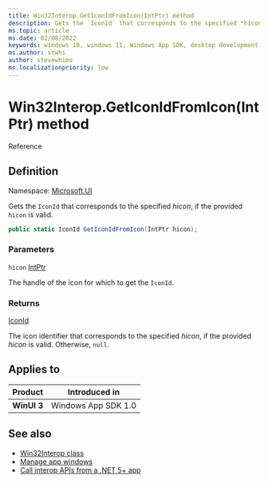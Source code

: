 ```yaml
---
title: Win32Interop.GetIconIdFromIcon(IntPtr) method
description: Gets the `IconId` that corresponds to the specified *hicon*, if the provided `hicon` is valid.
ms.topic: article
ms.date: 02/08/2022
keywords: windows 10, windows 11, Windows App SDK, desktop development, winui, Windows UI Library, app sdk, C#, interop, Win32Interop.GetDisplayIdFromMonitor, GetDisplayIdFromMonitor
ms.author: stwhi
author: stevewhims
ms.localizationpriority: low
---
```


# Win32Interop.GetIconIdFromIcon(IntPtr) method

Reference

## Definition

Namespace: [Microsoft.UI](microsoft.ui.md)

Gets the `IconId` that corresponds to the specified *hicon*, if the provided `hicon` is valid.

```csharp
public static IconId GetIconIdFromIcon(IntPtr hicon);
```

### Parameters

`hicon` [IntPtr](/dotnet/api/system.intptr)

The handle of the icon for which to get the `IconId`.

### Returns

[IconId](/windows/winui/api/microsoft.ui.iconid)

The icon identifier that corresponds to the specified *hicon*, if the provided *hicon* is valid. Otherwise, `null`.

## Applies to

| Product | Introduced in |
|-|-|
|**WinUI 3**|Windows App SDK 1.0|

## See also

* [Win32Interop class](microsoft.ui.win32interop.md)
* [Manage app windows](/windows/apps/windows-app-sdk/windowing/windowing-overview)
* [Call interop APIs from a .NET 5+ app](/windows/apps/desktop/modernize/winrt-com-interop-csharp)
